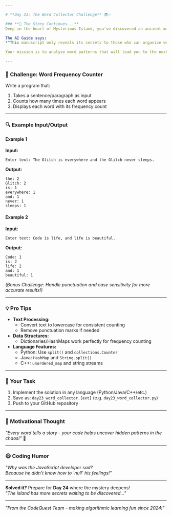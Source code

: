 ```yaml
---

# **Day 23: The Word Collector Challenge** 📚✨

### **📜 The Story Continues...**
Deep in the heart of Mysterious Island, you've discovered an ancient manuscript containing forgotten stories. But there's a problem - all the words are jumbled up!

The AI Guide says:  
*"This manuscript only reveals its secrets to those who can organize words properly. Count each word's frequency to uncover hidden clues!"*

Your mission is to analyze word patterns that will lead you to the next destination.

---
```


### **🎯 Challenge: Word Frequency Counter**
Write a program that:
1. Takes a sentence/paragraph as input
2. Counts how many times each word appears
3. Displays each word with its frequency count

---

### **🔍 Example Input/Output**

#### **Example 1**  
**Input:**  
```
Enter text: The Glitch is everywhere and the Glitch never sleeps.
```  
**Output:**  
```
the: 2
Glitch: 2
is: 1
everywhere: 1
and: 1
never: 1
sleeps: 1
```

#### **Example 2**  
**Input:**  
```
Enter text: Code is life, and life is beautiful.
```  
**Output:**  
```
Code: 1
is: 2
life: 2
and: 1
beautiful: 1
```

*(Bonus Challenge: Handle punctuation and case sensitivity for more accurate results!)*

---

### **💡 Pro Tips**
- **Text Processing:**  
  - Convert text to lowercase for consistent counting  
  - Remove punctuation marks if needed  
- **Data Structures:**  
  - Dictionaries/HashMaps work perfectly for frequency counting  
- **Language Features:**  
  - Python: Use `split()` and `collections.Counter`  
  - Java: `HashMap` and `String.split()`  
  - C++: `unordered_map` and string streams

---

### **📝 Your Task**
1. Implement the solution in any language (Python/Java/C++/etc.)
2. Save as: `day23_word_collector.[ext]` (e.g. `day23_word_collector.py`)
3. Push to your GitHub repository

---

### **🌟 Motivational Thought**
*"Every word tells a story - your code helps uncover hidden patterns in the chaos!"* 🚀

---

### **😄 Coding Humor**
*"Why was the JavaScript developer sad?  
Because he didn't know how to 'null' his feelings!"* 

---

**Solved it?** Prepare for **Day 24** where the mystery deepens!  
*"The island has more secrets waiting to be discovered..."*

---



*"From the CodeQuest Team - making algorithmic learning fun since 2024!"*  

